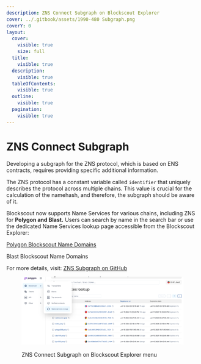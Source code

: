 ```yaml
---
description: ZNS Connect Subgraph on Blockscout Explorer
cover: ../.gitbook/assets/1990-480 Subgraph.png
coverY: 0
layout:
  cover:
    visible: true
    size: full
  title:
    visible: true
  description:
    visible: true
  tableOfContents:
    visible: true
  outline:
    visible: true
  pagination:
    visible: true
---
```


# ZNS Connect Subgraph

Developing a subgraph for the ZNS protocol, which is based on ENS contracts, requires providing specific additional information.

The ZNS protocol has a constant variable called `identifier` that uniquely describes the protocol across multiple chains. This value is crucial for the calculation of the namehash, and therefore, the subgraph should be aware of it.

Blockscout now supports Name Services for various chains, including ZNS for **Polygon and Blast.** Users can search by name in the search bar or use the dedicated Name Services lookup page accessible from the Blockscout Explorer:&#x20;

[Polygon Blockscout Name Domains](https://polygon.blockscout.com/name-domains)

Blast Blockscout Name Domains

For more details, visit: [ZNS Subgraph on GitHub](https://github.com/blockscout/blockscout-rs/tree/main/blockscout-ens/graph-node/subgraphs/zns-subgraph)



<figure><img src="../.gitbook/assets/Screenshot 2024-06-12 at 10.05.43.png" alt=""><figcaption><p>ZNS Connect Subgraph on Blockscout Explorer menu</p></figcaption></figure>


